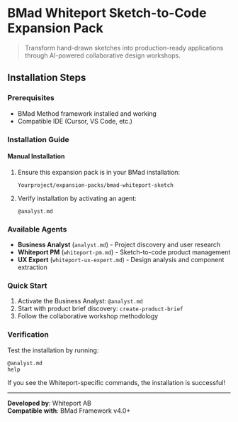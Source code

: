 # BMad Whiteport Sketch-to-Code Expansion Pack

> Transform hand-drawn sketches into production-ready applications through AI-powered collaborative design workshops.

## Installation Steps

### Prerequisites
- BMad Method framework installed and working
- Compatible IDE (Cursor, VS Code, etc.)

### Installation Guide

#### Manual Installation
1. Ensure this expansion pack is in your BMad installation:
   ```
   Yourproject/expansion-packs/bmad-whiteport-sketch
   ```

2. Verify installation by activating an agent:
   ```
   @analyst.md
   ```

### Available Agents
- **Business Analyst** (`analyst.md`) - Project discovery and user research
- **Whiteport PM** (`whiteport-pm.md`) - Sketch-to-code product management  
- **UX Expert** (`whiteport-ux-expert.md`) - Design analysis and component extraction

### Quick Start
1. Activate the Business Analyst: `@analyst.md`
2. Start with product brief discovery: `create-product-brief`
3. Follow the collaborative workshop methodology

### Verification
Test the installation by running:
```
@analyst.md
help
```

If you see the Whiteport-specific commands, the installation is successful!

---
**Developed by**: Whiteport AB  
**Compatible with**: BMad Framework v4.0+